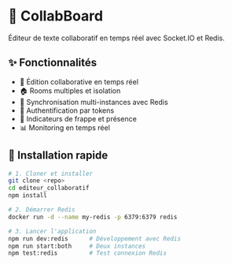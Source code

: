 # 🚀 CollabBoard

Éditeur de texte collaboratif en temps réel avec Socket.IO et Redis.

## ✨ Fonctionnalités

- 📝 Édition collaborative en temps réel
- 🏠 Rooms multiples et isolation
- 🔄 Synchronisation multi-instances avec Redis
- 🔐 Authentification par tokens
- 👥 Indicateurs de frappe et présence
- 📊 Monitoring en temps réel

## 🚀 Installation rapide

```bash
# 1. Cloner et installer
git clone <repo>
cd editeur_collaboratif
npm install

# 2. Démarrer Redis
docker run -d --name my-redis -p 6379:6379 redis

# 3. Lancer l'application
npm run dev:redis      # Développement avec Redis
npm run start:both     # Deux instances
npm test:redis         # Test connexion Redis